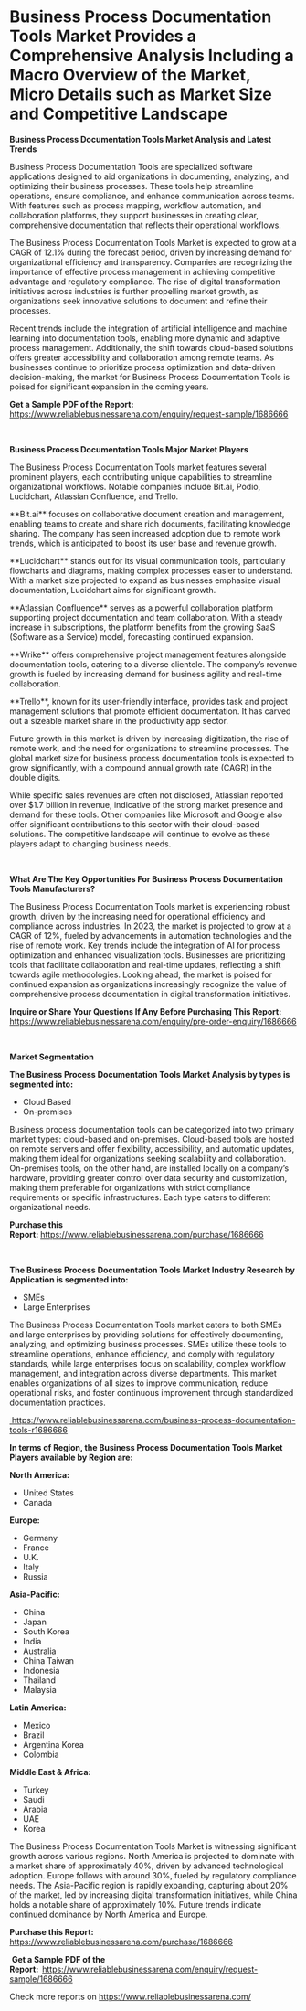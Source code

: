 <p><h1>Business Process Documentation Tools Market Provides a Comprehensive Analysis Including a Macro Overview of the Market, Micro Details such as Market Size and Competitive Landscape</h1></p><p><strong>Business Process Documentation Tools Market Analysis and Latest Trends</strong></p>
<p><p>Business Process Documentation Tools are specialized software applications designed to aid organizations in documenting, analyzing, and optimizing their business processes. These tools help streamline operations, ensure compliance, and enhance communication across teams. With features such as process mapping, workflow automation, and collaboration platforms, they support businesses in creating clear, comprehensive documentation that reflects their operational workflows.</p><p>The Business Process Documentation Tools Market is expected to grow at a CAGR of 12.1% during the forecast period, driven by increasing demand for organizational efficiency and transparency. Companies are recognizing the importance of effective process management in achieving competitive advantage and regulatory compliance. The rise of digital transformation initiatives across industries is further propelling market growth, as organizations seek innovative solutions to document and refine their processes.</p><p>Recent trends include the integration of artificial intelligence and machine learning into documentation tools, enabling more dynamic and adaptive process management. Additionally, the shift towards cloud-based solutions offers greater accessibility and collaboration among remote teams. As businesses continue to prioritize process optimization and data-driven decision-making, the market for Business Process Documentation Tools is poised for significant expansion in the coming years.</p></p>
<p><strong>Get a Sample PDF of the Report:&nbsp;</strong> <a href="https://www.reliablebusinessarena.com/enquiry/request-sample/1686666?utm_campaign=2769&utm_medium=2&utm_source=Github&utm_content=ia&utm_term=26032025&utm_id=business-process-documentation-tools">https://www.reliablebusinessarena.com/enquiry/request-sample/1686666</a></p>
<p>&nbsp;</p>
<p><strong>Business Process Documentation Tools Major Market Players</strong></p>
<p><p>The Business Process Documentation Tools market features several prominent players, each contributing unique capabilities to streamline organizational workflows. Notable companies include Bit.ai, Podio, Lucidchart, Atlassian Confluence, and Trello.</p><p>**Bit.ai** focuses on collaborative document creation and management, enabling teams to create and share rich documents, facilitating knowledge sharing. The company has seen increased adoption due to remote work trends, which is anticipated to boost its user base and revenue growth.</p><p>**Lucidchart** stands out for its visual communication tools, particularly flowcharts and diagrams, making complex processes easier to understand. With a market size projected to expand as businesses emphasize visual documentation, Lucidchart aims for significant growth.</p><p>**Atlassian Confluence** serves as a powerful collaboration platform supporting project documentation and team collaboration. With a steady increase in subscriptions, the platform benefits from the growing SaaS (Software as a Service) model, forecasting continued expansion.</p><p>**Wrike** offers comprehensive project management features alongside documentation tools, catering to a diverse clientele. The company’s revenue growth is fueled by increasing demand for business agility and real-time collaboration.</p><p>**Trello**, known for its user-friendly interface, provides task and project management solutions that promote efficient documentation. It has carved out a sizeable market share in the productivity app sector.</p><p>Future growth in this market is driven by increasing digitization, the rise of remote work, and the need for organizations to streamline processes. The global market size for business process documentation tools is expected to grow significantly, with a compound annual growth rate (CAGR) in the double digits.</p><p>While specific sales revenues are often not disclosed, Atlassian reported over $1.7 billion in revenue, indicative of the strong market presence and demand for these tools. Other companies like Microsoft and Google also offer significant contributions to this sector with their cloud-based solutions. The competitive landscape will continue to evolve as these players adapt to changing business needs.</p></p>
<p>&nbsp;</p>
<p><strong>What Are The Key Opportunities For Business Process Documentation Tools Manufacturers?</strong></p>
<p><p>The Business Process Documentation Tools market is experiencing robust growth, driven by the increasing need for operational efficiency and compliance across industries. In 2023, the market is projected to grow at a CAGR of 12%, fueled by advancements in automation technologies and the rise of remote work. Key trends include the integration of AI for process optimization and enhanced visualization tools. Businesses are prioritizing tools that facilitate collaboration and real-time updates, reflecting a shift towards agile methodologies. Looking ahead, the market is poised for continued expansion as organizations increasingly recognize the value of comprehensive process documentation in digital transformation initiatives.</p></p>
<p><strong>Inquire or Share Your Questions If Any Before Purchasing This Report:</strong> <a href="https://www.reliablebusinessarena.com/enquiry/pre-order-enquiry/1686666?utm_campaign=2769&utm_medium=2&utm_source=Github&utm_content=ia&utm_term=26032025&utm_id=business-process-documentation-tools">https://www.reliablebusinessarena.com/enquiry/pre-order-enquiry/1686666</a></p>
<p>&nbsp;</p>
<p><strong>Market Segmentation</strong></p>
<p><strong>The Business Process Documentation Tools Market Analysis by types is segmented into:</strong></p>
<p><ul><li>Cloud Based</li><li>On-premises</li></ul></p>
<p><p>Business process documentation tools can be categorized into two primary market types: cloud-based and on-premises. Cloud-based tools are hosted on remote servers and offer flexibility, accessibility, and automatic updates, making them ideal for organizations seeking scalability and collaboration. On-premises tools, on the other hand, are installed locally on a company’s hardware, providing greater control over data security and customization, making them preferable for organizations with strict compliance requirements or specific infrastructures. Each type caters to different organizational needs.</p></p>
<p><strong>Purchase this Report:&nbsp;</strong><a href="https://www.reliablebusinessarena.com/purchase/1686666?utm_campaign=2769&utm_medium=2&utm_source=Github&utm_content=ia&utm_term=26032025&utm_id=business-process-documentation-tools">https://www.reliablebusinessarena.com/purchase/1686666</a></p>
<p>&nbsp;</p>
<p><strong>The Business Process Documentation Tools Market Industry Research by Application is segmented into:</strong></p>
<p><ul><li>SMEs</li><li>Large Enterprises</li></ul></p>
<p><p>The Business Process Documentation Tools market caters to both SMEs and large enterprises by providing solutions for effectively documenting, analyzing, and optimizing business processes. SMEs utilize these tools to streamline operations, enhance efficiency, and comply with regulatory standards, while large enterprises focus on scalability, complex workflow management, and integration across diverse departments. This market enables organizations of all sizes to improve communication, reduce operational risks, and foster continuous improvement through standardized documentation practices.</p></p>
<p><a href="https://www.reliablebusinessarena.com/business-process-documentation-tools-r1686666?utm_campaign=2769&utm_medium=2&utm_source=Github&utm_content=ia&utm_term=26032025&utm_id=business-process-documentation-tools">&nbsp;https://www.reliablebusinessarena.com/business-process-documentation-tools-r1686666</a></p>
<p><strong>In terms of Region, the Business Process Documentation Tools Market Players available by Region are:</strong></p>
<p>
    <p> <strong> North America: </strong>
        <ul>
            <li>United States</li>
            <li>Canada</li>
        </ul>
        </p> 
    <p> <strong> Europe: </strong>
        <ul>
            <li>Germany</li>
            <li>France</li>
            <li>U.K.</li>
            <li>Italy</li>
            <li>Russia</li>
        </ul>
        </p> 
    <p> <strong> Asia-Pacific: </strong>
        <ul>
            <li>China</li>
            <li>Japan</li>
            <li>South Korea</li>
            <li>India</li>
            <li>Australia</li>
            <li>China Taiwan</li>
            <li>Indonesia</li>
            <li>Thailand</li>
            <li>Malaysia</li>
        </ul>
        </p> 
    <p> <strong> Latin America: </strong>
        <ul>
            <li>Mexico</li>
            <li>Brazil</li>
            <li>Argentina Korea</li>
            <li>Colombia</li>
        </ul>
        </p> 
    <p> <strong> Middle East & Africa: </strong>
        <ul>
            <li>Turkey</li>
            <li>Saudi</li>
            <li>Arabia</li>
            <li>UAE</li>
            <li>Korea</li>
        </ul>
    </p>
    </p>
<p><p>The Business Process Documentation Tools Market is witnessing significant growth across various regions. North America is projected to dominate with a market share of approximately 40%, driven by advanced technological adoption. Europe follows with around 30%, fueled by regulatory compliance needs. The Asia-Pacific region is rapidly expanding, capturing about 20% of the market, led by increasing digital transformation initiatives, while China holds a notable share of approximately 10%. Future trends indicate continued dominance by North America and Europe.</p></p>
<p><strong>Purchase this Report: </strong><a href="https://www.reliablebusinessarena.com/purchase/1686666?utm_campaign=2769&utm_medium=2&utm_source=Github&utm_content=ia&utm_term=26032025&utm_id=business-process-documentation-tools">https://www.reliablebusinessarena.com/purchase/1686666</a></p>
<p>&nbsp;<strong>Get a Sample PDF of the Report:&nbsp;&nbsp;</strong><a href="https://www.reliablebusinessarena.com/enquiry/request-sample/1686666?utm_campaign=2769&utm_medium=2&utm_source=Github&utm_content=ia&utm_term=26032025&utm_id=business-process-documentation-tools">https://www.reliablebusinessarena.com/enquiry/request-sample/1686666</a></p>
<p><strong></strong></p>
<p>Check more reports on <a href="https://www.reliablebusinessarena.com/?utm_campaign=2769&utm_medium=2&utm_source=Github&utm_content=ia&utm_term=26032025&utm_id=business-process-documentation-tools">https://www.reliablebusinessarena.com/</a></p>